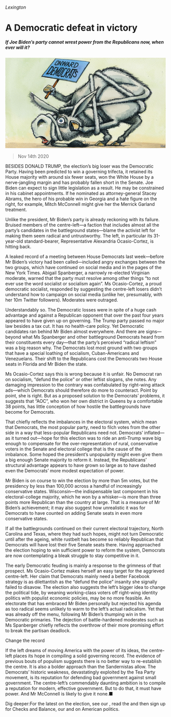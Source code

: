 ###### Lexington

# A Democratic defeat in victory 

##### If Joe Biden’s party cannot wrest power from the Republicans now, when ever will it? 

![image](images/20201114_USD000_0.jpg) 

> Nov 14th 2020 

BESIDES DONALD TRUMP, the election’s big loser was the Democratic Party. Having been predicted to win a governing trifecta, it retained its House majority with around six fewer seats, won the White House by a nerve-jangling margin and has probably fallen short in the Senate. Joe Biden can expect to sign little legislation as a result. He may be constrained in his cabinet appointments. If he nominated as attorney-general Stacey Abrams, the hero of his probable win in Georgia and a hate figure on the right, for example, Mitch McConnell might give her the Merrick Garland treatment.

Unlike the president, Mr Biden’s party is already reckoning with its failure. Bruised members of the centre-left—a faction that includes almost all the party’s candidates in the battleground states—blame the activist left for making them seem radical and untrustworthy. The left, in particular its 31-year-old standard-bearer, Representative Alexandria Ocasio-Cortez, is hitting back.


A leaked record of a meeting between House Democrats last week—before Mr Biden’s victory had been called—included angry exchanges between the two groups, which have continued on social media and in the pages of the New York Times. Abigail Spanberger, a narrowly re-elected Virginian moderate, warned that the party must resolve among other things “to not ever use the word socialist or socialism again”. Ms Ocasio-Cortez, a proud democratic socialist, responded by suggesting the centre-left losers didn’t understand how to campaign on social media (unlike her, presumably, with her 10m Twitter followers). Moderates were outraged.

Understandably so. The Democratic losses were in spite of a huge cash advantage and against a Republican opponent that over the past four years appeared to have given up on governing. The Trump party passed no major law besides a tax cut. It has no health-care policy. Yet Democratic candidates ran behind Mr Biden almost everywhere. And there are signs—beyond what Ms Spanberger and other battleground Democrats heard from their constituents every day—that the party’s perceived “radical leftism” was a big reason why. The Democrats lost most ground with two groups that have a special loathing of socialism, Cuban-Americans and Venezuelans. Their shift to the Republicans cost the Democrats two House seats in Florida and Mr Biden the state.

Ms Ocasio-Cortez says this is wrong because it is unfair. No Democrat ran on socialism, “defund the police” or other leftist slogans, she notes. Any damaging impression to the contrary was confabulated by right-wing attack ads—which Democrats should therefore do more to counteract. Point by point, she is right. But as a proposed solution to the Democrats’ problems, it suggests that “AOC”, who won her own district in Queens by a comfortable 38 points, has little conception of how hostile the battlegrounds have become for Democrats.

That chiefly reflects the imbalances in the electoral system, which mean that Democrats, the most popular party, need to filch votes from the other side in a way that less-popular Republicans need not. Democrats’ inflated—as it turned out—hope for this election was to ride an anti-Trump wave big enough to compensate for the over-representation of rural, conservative voters in the Senate and electoral college that is the cause of the imbalance. Some hoped the president’s unpopularity might even give them a big enough Senate majority to reform it. Instead, the Republicans’ structural advantage appears to have grown so large as to have dashed even the Democrats’ more modest expectation of power.

Mr Biden is on course to win the election by more than 5m votes, but the presidency by less than 100,000 across a handful of increasingly conservative states. Wisconsin—the indispensable last component in his electoral-college majority, which he won by a whisker—is more than three points more Republican than the country at large. That is a measure of Mr Biden’s achievement; it may also suggest how unrealistic it was for Democrats to have counted on adding Senate seats in even more conservative states.

If all the battlegrounds continued on their current electoral trajectory, North Carolina and Texas, where they had such hopes, might not turn Democratic until after the ageing, white rustbelt has become so reliably Republican that Democrats will have lost their five Senate seats there. Having approached the election hoping to win sufficient power to reform the system, Democrats are now contemplating a bleak struggle to stay competitive in it.

The early Democratic feuding is mainly a response to the grimness of that prospect. Ms Ocasio-Cortez makes herself an easy target for the aggrieved centre-left. Her claim that Democrats mainly need a better Facebook strategy is as dilettantish as the “defund the police” insanity she signally failed to disavow. The election also suggests the left’s bigger idea to change the political tide, by weaning working-class voters off right-wing identity politics with populist economic policies, may be no more feasible. An electorate that has embraced Mr Biden personally but rejected his agenda as too radical seems unlikely to warm to the left’s actual radicalism. Yet that was already off the menu, following Mr Biden’s thumping win in the Democratic primaries. The dejection of battle-hardened moderates such as Ms Spanberger chiefly reflects the overthrow of their more promising effort to break the partisan deadlock.

Change the record

If the left dreams of moving America with the power of its ideas, the centre-left places its hope in compiling a solid governing record. The evidence of previous bouts of populism suggests there is no better way to re-establish the centre. It is also a bolder approach than the Sandernistas allow. The Democrats’ historic weakness, devastatingly exploited by the Tea Party movement, is its reputation for defending bad government against small government. The centre-left’s commendably daunting ambition is to compile a reputation for modern, effective government. But to do that, it must have power. And Mr McConnell is likely to give it none.■

Dig deeper:For the latest on the election, see our , read the  and then sign up for Checks and Balance, our  and  on American politics.

